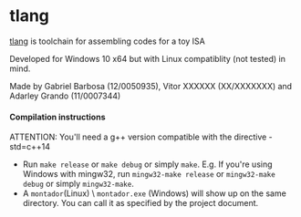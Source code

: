 # tlang
[tlang](https://github.com/bestknighter/tlang) is toolchain for assembling codes for a toy ISA

Developed for Windows 10 x64 but with Linux compatiblity (not tested) in mind.

Made by Gabriel Barbosa (12/0050935), Vitor XXXXXX (XX/XXXXXXX) and Adarley Grando (11/0007344)

#### Compilation instructions

ATTENTION: You'll need a g++ version compatible with the directive -std=c++14

- Run `make release` or `make debug` or simply `make`. E.g. If you're using Windows with mingw32, run `mingw32-make release` or `mingw32-make debug` or simply `mingw32-make`.
- A `montador`(Linux) \ `montador.exe` (Windows) will show up on the same directory. You can call it as specified by the project document.
